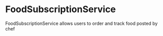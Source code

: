 # FoodSubscriptionService
FoodSubscriptionService allows users to order and track food posted by chef
